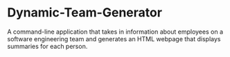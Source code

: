 # Dynamic-Team-Generator
 A command-line application that takes in information about employees on a software engineering team and generates an HTML webpage that displays summaries for each person. 

